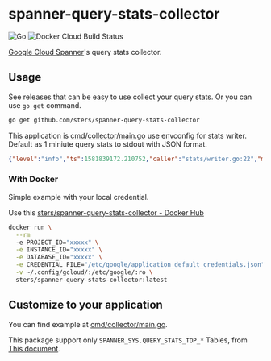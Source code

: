 # spanner-query-stats-collector

![Go](https://github.com/sters/spanner-query-stats-collector/workflows/Go/badge.svg)
![Docker Cloud Build Status](https://img.shields.io/docker/cloud/build/sters/spanner-query-stats-collector?style=plastic)


[Google Cloud Spanner](https://cloud.google.com/spanner)'s query stats collector.

## Usage

See releases that can be easy to use collect your query stats.
Or you can use `go get` command.

```sh
go get github.com/sters/spanner-query-stats-collector
```

This application is [cmd/collector/main.go](https://github.com/sters/spanner-query-stats-collector/blob/master/cmd/collector/main.go) use envconfig for stats writer. Default as 1 miniute query stats to stdout with JSON format.

```json
{"level":"info","ts":1581839172.210752,"caller":"stats/writer.go:22","msg":"","IntervalEnd":1581839100,"Text":"SELECT 1","TextTruncated":false,"TextFingerprint":0,"ExecutionCount":78,"AvgLatencySeconds":0.0005415128205128205,"AvgRows":1,"AvgBytes":8,"AvgRowsScanned":0,"AvgCPUSeconds":0.00002253846153846154}
```

### With Docker

Simple example with your local credential.

Use this [sters/spanner-query-stats-collector - Docker Hub](https://hub.docker.com/r/sters/spanner-query-stats-collector)

```sh
docker run \
  --rm
  -e PROJECT_ID="xxxxx" \
  -e INSTANCE_ID="xxxxx" \
  -e DATABASE_ID="xxxxx" \
  -e CREDENTIAL_FILE="/etc/google/application_default_credentials.json" \
  -v ~/.config/gcloud/:/etc/google/:ro \
  sters/spanner-query-stats-collector:latest
```

## Customize to your application

You can find example at [cmd/collector/main.go](https://github.com/sters/spanner-query-stats-collector/blob/master/cmd/collector/main.go).

This package support only `SPANNER_SYS.QUERY_STATS_TOP_*` Tables, from [This document](https://cloud.google.com/spanner/docs/query-stats-tables).
